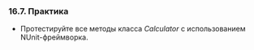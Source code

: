 
### 16.7. Практика

* Протестируйте все методы класса _Calculator_ с использованием NUnit-фреймворка.
